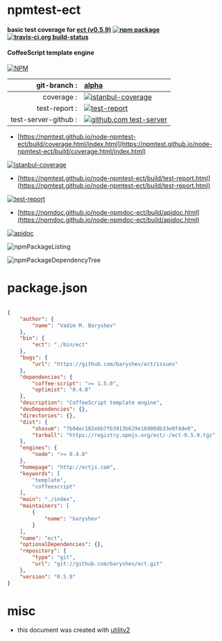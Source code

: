 # npmtest-ect

#### basic test coverage for  [ect (v0.5.9)](http://ectjs.com)  [![npm package](https://img.shields.io/npm/v/npmtest-ect.svg?style=flat-square)](https://www.npmjs.org/package/npmtest-ect) [![travis-ci.org build-status](https://api.travis-ci.org/npmtest/node-npmtest-ect.svg)](https://travis-ci.org/npmtest/node-npmtest-ect)

#### CoffeeScript template engine

[![NPM](https://nodei.co/npm/ect.png?downloads=true&downloadRank=true&stars=true)](https://www.npmjs.com/package/ect)

| git-branch : | [alpha](https://github.com/npmtest/node-npmtest-ect/tree/alpha)|
|--:|:--|
| coverage : | [![istanbul-coverage](https://npmtest.github.io/node-npmtest-ect/build/coverage.badge.svg)](https://npmtest.github.io/node-npmtest-ect/build/coverage.html/index.html)|
| test-report : | [![test-report](https://npmtest.github.io/node-npmtest-ect/build/test-report.badge.svg)](https://npmtest.github.io/node-npmtest-ect/build/test-report.html)|
| test-server-github : | [![github.com test-server](https://npmtest.github.io/node-npmtest-ect/GitHub-Mark-32px.png)](https://npmtest.github.io/node-npmtest-ect/build/app/index.html) | | build-artifacts : | [![build-artifacts](https://npmtest.github.io/node-npmtest-ect/glyphicons_144_folder_open.png)](https://github.com/npmtest/node-npmtest-ect/tree/gh-pages/build)|

- [https://npmtest.github.io/node-npmtest-ect/build/coverage.html/index.html](https://npmtest.github.io/node-npmtest-ect/build/coverage.html/index.html)

[![istanbul-coverage](https://npmtest.github.io/node-npmtest-ect/build/screenCapture.buildCi.browser.%252Ftmp%252Fbuild%252Fcoverage.lib.html.png)](https://npmtest.github.io/node-npmtest-ect/build/coverage.html/index.html)

- [https://npmtest.github.io/node-npmtest-ect/build/test-report.html](https://npmtest.github.io/node-npmtest-ect/build/test-report.html)

[![test-report](https://npmtest.github.io/node-npmtest-ect/build/screenCapture.buildCi.browser.%252Ftmp%252Fbuild%252Ftest-report.html.png)](https://npmtest.github.io/node-npmtest-ect/build/test-report.html)

- [https://npmdoc.github.io/node-npmdoc-ect/build/apidoc.html](https://npmdoc.github.io/node-npmdoc-ect/build/apidoc.html)

[![apidoc](https://npmdoc.github.io/node-npmdoc-ect/build/screenCapture.buildCi.browser.%252Ftmp%252Fbuild%252Fapidoc.html.png)](https://npmdoc.github.io/node-npmdoc-ect/build/apidoc.html)

![npmPackageListing](https://npmtest.github.io/node-npmtest-ect/build/screenCapture.npmPackageListing.svg)

![npmPackageDependencyTree](https://npmtest.github.io/node-npmtest-ect/build/screenCapture.npmPackageDependencyTree.svg)



# package.json

```json

{
    "author": {
        "name": "Vadim M. Baryshev"
    },
    "bin": {
        "ect": "./bin/ect"
    },
    "bugs": {
        "url": "https://github.com/baryshev/ect/issues"
    },
    "dependencies": {
        "coffee-script": ">= 1.5.0",
        "optimist": "0.4.0"
    },
    "description": "CoffeeScript template engine",
    "devDependencies": {},
    "directories": {},
    "dist": {
        "shasum": "7b04ec182ebb7fb3913b629e16900db33e0f4de0",
        "tarball": "https://registry.npmjs.org/ect/-/ect-0.5.9.tgz"
    },
    "engines": {
        "node": ">= 0.4.0"
    },
    "homepage": "http://ectjs.com",
    "keywords": [
        "template",
        "coffeescript"
    ],
    "main": "./index",
    "maintainers": [
        {
            "name": "baryshev"
        }
    ],
    "name": "ect",
    "optionalDependencies": {},
    "repository": {
        "type": "git",
        "url": "git://github.com/baryshev/ect.git"
    },
    "version": "0.5.9"
}
```



# misc
- this document was created with [utility2](https://github.com/kaizhu256/node-utility2)
